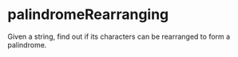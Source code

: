 # palindromeRearranging
Given a string, find out if its characters can be rearranged to form a palindrome.
